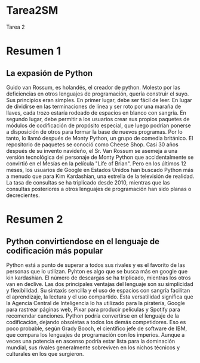 # Tarea2SM
Tarea 2 
# Resumen 1 
## La expasión de Python 
Guido van Rossum, es holandés, el creador de python. Molesto por las deficiencias en otros lenguajes de programación, quería construir el suyo. Sus principios eran simples. En primer lugar, debe ser fácil de leer. En lugar de dividirse en las terminaciones de línea y ser roto por una maraña de llaves, cada trozo estaría rodeado de espacios en blanco con sangría. En segundo lugar, debe permitir a los usuarios crear sus propios paquetes de módulos de codificación de propósito especial, que luego podrían ponerse a disposición de otros para formar la base de nuevos programas. Por lo tanto, lo llamó después de Monty Python, un grupo de comedia británico. El repositorio de paquetes se conoció como Cheese Shop.
Casi 30 años después de su invento navideño, el Sr. Van Rossum se asemeja a una versión tecnológica del personaje de Monty Python que accidentalmente se convirtió en el Mesías en la película "Life of Brian". Pero en los últimos 12 meses, los usuarios de Google en Estados Unidos han buscado Python más a menudo que para Kim Kardashian, una estrella de la televisión de realidad. La tasa de consultas se ha triplicado desde 2010, mientras que las consultas posteriores a otros lenguajes de programación han sido planas o decrecientes.
# Resumen 2 
## Python convirtiendose en el lenguaje de codificación más popular 
Python está a punto de superar a todos sus rivales y es el favorito de las personas que lo utilizan. Pyhton es algo que se busca más en google que kin kardashian. El número de descargas se ha triplicado, mientras los otros van en declive.
Las dos principales ventajas del lenguaje son su simplicidad y flexibilidad. Su sintaxis sencilla y el uso de espacios con sangría facilitan el aprendizaje, la lectura y el uso compartido.  Esta versatilidad significa que la Agencia Central de Inteligencia lo ha utilizado para la piratería, Google para rastrear páginas web, Pixar para producir películas y Spotify para recomendar canciones. 
Python podría convertirse en el lenguaje de la codificación, dejando obsoletas a todos los demás competidores. Eso es poco probable, según Grady Booch, el científico jefe de software de IBM, que compara los lenguajes de programación con los imperios. Aunque a veces una potencia en ascenso podría estar lista para la dominación mundial, sus rivales generalmente sobreviven en los nichos técnicos y culturales en los que surgieron.



